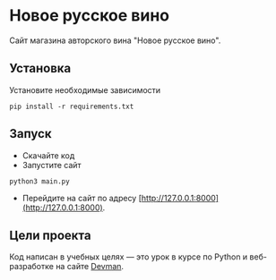 # Новое русское вино

Сайт магазина авторского вина "Новое русское вино".


## Установка

Установите необходимые зависимости
```
pip install -r requirements.txt
```

## Запуск

- Скачайте код
- Запустите сайт 
```
python3 main.py
```
- Перейдите на сайт по адресу [http://127.0.0.1:8000](http://127.0.0.1:8000).

## Цели проекта

Код написан в учебных целях — это урок в курсе по Python и веб-разработке на сайте [Devman](https://dvmn.org).
